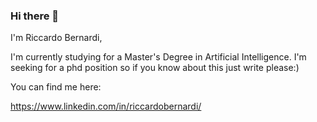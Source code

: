 ### Hi there 👋

I'm Riccardo Bernardi,

I'm currently studying for a Master's Degree in Artificial Intelligence.
I'm seeking for a phd position so if you know about this just write please:)

You can find me here: 

https://www.linkedin.com/in/riccardobernardi/

<!--
**riccardobernardi/riccardobernardi** is a ✨ _special_ ✨ repository because its `README.md` (this file) appears on your GitHub profile.

Here are some ideas to get you started:

- 🔭 I’m currently working on ...
- 🌱 I’m currently learning ...
- 👯 I’m looking to collaborate on ...
- 🤔 I’m looking for help with ...
- 💬 Ask me about ...
- 📫 How to reach me: ...
- 😄 Pronouns: ...
- ⚡ Fun fact: ...
-->
